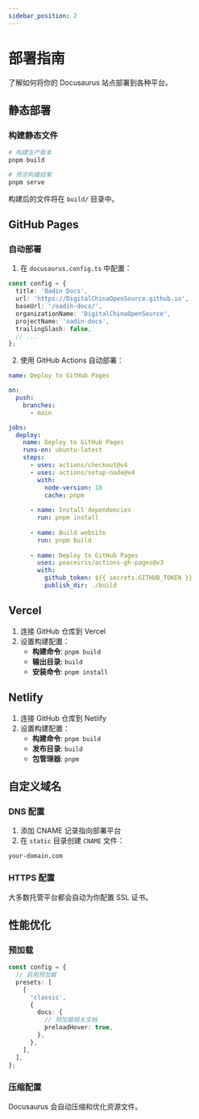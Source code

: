 ```yaml
---
sidebar_position: 2
---
```


# 部署指南

了解如何将你的 Docusaurus 站点部署到各种平台。

## 静态部署

### 构建静态文件

```bash
# 构建生产版本
pnpm build

# 预览构建结果
pnpm serve
```

构建后的文件将在 `build/` 目录中。

## GitHub Pages

### 自动部署

1. 在 `docusaurus.config.ts` 中配置：

```typescript title="docusaurus.config.ts"
const config = {
  title: 'Oadin Docs',
  url: 'https://DigitalChinaOpenSource.github.io',
  baseUrl: '/oadin-docs/',
  organizationName: 'DigitalChinaOpenSource',
  projectName: 'oadin-docs',
  trailingSlash: false,
  // ...
};
```

2. 使用 GitHub Actions 自动部署：

```yaml title=".github/workflows/deploy.yml"
name: Deploy to GitHub Pages

on:
  push:
    branches:
      - main

jobs:
  deploy:
    name: Deploy to GitHub Pages
    runs-on: ubuntu-latest
    steps:
      - uses: actions/checkout@v4
      - uses: actions/setup-node@v4
        with:
          node-version: 18
          cache: pnpm
      
      - name: Install dependencies
        run: pnpm install
      
      - name: Build website
        run: pnpm build
      
      - name: Deploy to GitHub Pages
        uses: peaceiris/actions-gh-pages@v3
        with:
          github_token: ${{ secrets.GITHUB_TOKEN }}
          publish_dir: ./build
```

## Vercel

1. 连接 GitHub 仓库到 Vercel
2. 设置构建配置：
   - **构建命令**: `pnpm build`
   - **输出目录**: `build`
   - **安装命令**: `pnpm install`

## Netlify

1. 连接 GitHub 仓库到 Netlify
2. 设置构建配置：
   - **构建命令**: `pnpm build`
   - **发布目录**: `build`
   - **包管理器**: `pnpm`

## 自定义域名

### DNS 配置

1. 添加 CNAME 记录指向部署平台
2. 在 `static` 目录创建 `CNAME` 文件：

```text title="static/CNAME"
your-domain.com
```

### HTTPS 配置

大多数托管平台都会自动为你配置 SSL 证书。

## 性能优化

### 预加载

```typescript title="docusaurus.config.ts"
const config = {
  // 启用预加载
  presets: [
    [
      'classic',
      {
        docs: {
          // 预加载相关文档
          preloadHover: true,
        },
      },
    ],
  ],
};
```

### 压缩配置

Docusaurus 会自动压缩和优化资源文件。
